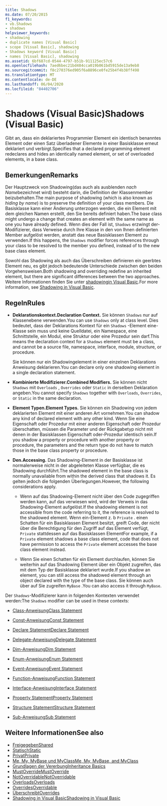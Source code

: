 ```yaml
---
title: Shadows
ms.date: 07/20/2015
f1_keywords:
- vb.Shadows
- shadows
helpviewer_keywords:
- shadowing
- duplicate names [Visual Basic]
- scope [Visual Basic], shadowing
- Shadows keyword [Visual Basic]
- names [Visual Basic], shadowing
ms.assetid: 6bf687cd-0544-4797-b51b-911125ec57c6
ms.openlocfilehash: 7aed6bec21bd484cca019b061bd5915de13a9eb8
ms.sourcegitcommit: f8c270376ed905f6a8896ce0fe25b4f4b38ff498
ms.translationtype: MT
ms.contentlocale: de-DE
ms.lasthandoff: 06/04/2020
ms.locfileid: "84402706"
---
```

# <a name="shadows-visual-basic"></a><span data-ttu-id="aae14-102">Shadows (Visual Basic)</span><span class="sxs-lookup"><span data-stu-id="aae14-102">Shadows (Visual Basic)</span></span>

<span data-ttu-id="aae14-103">Gibt an, dass ein deklariertes Programmier Element ein identisch benanntes Element oder einen Satz überladener Elemente in einer Basisklasse erneut deklariert und verbirgt.</span><span class="sxs-lookup"><span data-stu-id="aae14-103">Specifies that a declared programming element redeclares and hides an identically named element, or set of overloaded elements, in a base class.</span></span>

## <a name="remarks"></a><span data-ttu-id="aae14-104">Bemerkungen</span><span class="sxs-lookup"><span data-stu-id="aae14-104">Remarks</span></span>

<span data-ttu-id="aae14-105">Der Hauptzweck von Shadowing(das auch als ausblenden *nach Name*bezeichnet wird) besteht darin, die Definition der Klassenmember beizubehalten.</span><span class="sxs-lookup"><span data-stu-id="aae14-105">The main purpose of shadowing (which is also known as *hiding by name*) is to preserve the definition of your class members.</span></span> <span data-ttu-id="aae14-106">Die Basisklasse kann einer Änderung unterzogen werden, die ein Element mit dem gleichen Namen erstellt, den Sie bereits definiert haben.</span><span class="sxs-lookup"><span data-stu-id="aae14-106">The base class might undergo a change that creates an element with the same name as one you have already defined.</span></span> <span data-ttu-id="aae14-107">Wenn dies der Fall ist, `Shadows` erzwingt der-Modifizierer, dass Verweise durch Ihre Klasse in den von Ihnen definierten Member aufgelöst werden, anstatt das neue Basisklassen Element zu verwenden.</span><span class="sxs-lookup"><span data-stu-id="aae14-107">If this happens, the `Shadows` modifier forces references through your class to be resolved to the member you defined, instead of to the new base class element.</span></span>

<span data-ttu-id="aae14-108">Sowohl das Shadowing als auch das Überschreiben definieren ein geerbtes Element neu, es gibt jedoch bedeutende Unterschiede zwischen den beiden Vorgehensweisen.</span><span class="sxs-lookup"><span data-stu-id="aae14-108">Both shadowing and overriding redefine an inherited element, but there are significant differences between the two approaches.</span></span> <span data-ttu-id="aae14-109">Weitere Informationen finden Sie unter [shadowingin Visual Basic](../../programming-guide/language-features/declared-elements/shadowing.md).</span><span class="sxs-lookup"><span data-stu-id="aae14-109">For more information, see [Shadowing in Visual Basic](../../programming-guide/language-features/declared-elements/shadowing.md).</span></span>

## <a name="rules"></a><span data-ttu-id="aae14-110">Regeln</span><span class="sxs-lookup"><span data-stu-id="aae14-110">Rules</span></span>

- <span data-ttu-id="aae14-111">**Deklarationskontext.**</span><span class="sxs-lookup"><span data-stu-id="aae14-111">**Declaration Context.**</span></span> <span data-ttu-id="aae14-112">Sie können `Shadows` nur auf Klassenebene verwenden.</span><span class="sxs-lookup"><span data-stu-id="aae14-112">You can use `Shadows` only at class level.</span></span> <span data-ttu-id="aae14-113">Dies bedeutet, dass der Deklarations Kontext für ein `Shadows` -Element eine-Klasse sein muss und keine Quelldatei, ein Namespace, eine Schnittstelle, ein Modul, eine Struktur oder eine Prozedur sein darf.</span><span class="sxs-lookup"><span data-stu-id="aae14-113">This means the declaration context for a `Shadows` element must be a class, and cannot be a source file, namespace, interface, module, structure, or procedure.</span></span>

  <span data-ttu-id="aae14-114">Sie können nur ein Shadowingelement in einer einzelnen Deklarations Anweisung deklarieren.</span><span class="sxs-lookup"><span data-stu-id="aae14-114">You can declare only one shadowing element in a single declaration statement.</span></span>

- <span data-ttu-id="aae14-115">**Kombinierte Modifizierer.**</span><span class="sxs-lookup"><span data-stu-id="aae14-115">**Combined Modifiers.**</span></span> <span data-ttu-id="aae14-116">Sie können nicht `Shadows` mit `Overloads` , `Overrides` oder `Static` in derselben Deklaration angeben.</span><span class="sxs-lookup"><span data-stu-id="aae14-116">You cannot specify `Shadows` together with `Overloads`, `Overrides`, or `Static` in the same declaration.</span></span>

- <span data-ttu-id="aae14-117">**Element Typen.**</span><span class="sxs-lookup"><span data-stu-id="aae14-117">**Element Types.**</span></span> <span data-ttu-id="aae14-118">Sie können ein Shadowing von jedem deklarierten Element mit einer anderen Art vornehmen.</span><span class="sxs-lookup"><span data-stu-id="aae14-118">You can shadow any kind of declared element with any other kind.</span></span> <span data-ttu-id="aae14-119">Wenn Sie eine Eigenschaft oder Prozedur mit einer anderen Eigenschaft oder Prozedur überschatten, müssen die Parameter und der Rückgabetyp nicht mit denen in der Basisklassen Eigenschaft oder-Prozedur identisch sein.</span><span class="sxs-lookup"><span data-stu-id="aae14-119">If you shadow a property or procedure with another property or procedure, the parameters and the return type do not have to match those in the base class property or procedure.</span></span>

- <span data-ttu-id="aae14-120">**Den.**</span><span class="sxs-lookup"><span data-stu-id="aae14-120">**Accessing.**</span></span> <span data-ttu-id="aae14-121">Das Shadowing-Element in der Basisklasse ist normalerweise nicht in der abgeleiteten Klasse verfügbar, die es Shadowing durchführt.</span><span class="sxs-lookup"><span data-stu-id="aae14-121">The shadowed element in the base class is normally unavailable from within the derived class that shadows it.</span></span> <span data-ttu-id="aae14-122">Es gelten jedoch die folgenden Überlegungen.</span><span class="sxs-lookup"><span data-stu-id="aae14-122">However, the following considerations apply.</span></span>

  - <span data-ttu-id="aae14-123">Wenn auf das Shadowing-Element nicht über den Code zugegriffen werden kann, auf das verwiesen wird, wird der Verweis in das Shadowing-Element aufgelöst.</span><span class="sxs-lookup"><span data-stu-id="aae14-123">If the shadowing element is not accessible from the code referring to it, the reference is resolved to the shadowed element.</span></span> <span data-ttu-id="aae14-124">Wenn ein-Element z. b `Private` . einen Schatten für ein Basisklassen Element besitzt, greift Code, der nicht über die Berechtigung für den Zugriff auf das Element verfügt, `Private` stattdessen auf das Basisklassen Element</span><span class="sxs-lookup"><span data-stu-id="aae14-124">For example, if a `Private` element shadows a base class element, code that does not have permission to access the `Private` element accesses the base class element instead.</span></span>

  - <span data-ttu-id="aae14-125">Wenn Sie einen Schatten für ein Element durchlaufen, können Sie weiterhin auf das Shadowing Element über ein Objekt zugreifen, das mit dem Typ der Basisklasse deklariert wurde.</span><span class="sxs-lookup"><span data-stu-id="aae14-125">If you shadow an element, you can still access the shadowed element through an object declared with the type of the base class.</span></span> <span data-ttu-id="aae14-126">Sie können auch über auf Sie zugreifen `MyBase` .</span><span class="sxs-lookup"><span data-stu-id="aae14-126">You can also access it through `MyBase`.</span></span>

<span data-ttu-id="aae14-127">Der `Shadows`-Modifizierer kann in folgenden Kontexten verwendet werden:</span><span class="sxs-lookup"><span data-stu-id="aae14-127">The `Shadows` modifier can be used in these contexts:</span></span>

- [<span data-ttu-id="aae14-128">Class-Anweisung</span><span class="sxs-lookup"><span data-stu-id="aae14-128">Class Statement</span></span>](../statements/class-statement.md)

- [<span data-ttu-id="aae14-129">Const-Anweisung</span><span class="sxs-lookup"><span data-stu-id="aae14-129">Const Statement</span></span>](../statements/const-statement.md)

- [<span data-ttu-id="aae14-130">Declare Statement</span><span class="sxs-lookup"><span data-stu-id="aae14-130">Declare Statement</span></span>](../statements/declare-statement.md)

- [<span data-ttu-id="aae14-131">Delegate-Anweisung</span><span class="sxs-lookup"><span data-stu-id="aae14-131">Delegate Statement</span></span>](../statements/delegate-statement.md)

- [<span data-ttu-id="aae14-132">Dim-Anweisung</span><span class="sxs-lookup"><span data-stu-id="aae14-132">Dim Statement</span></span>](../statements/dim-statement.md)

- [<span data-ttu-id="aae14-133">Enum-Anweisung</span><span class="sxs-lookup"><span data-stu-id="aae14-133">Enum Statement</span></span>](../statements/enum-statement.md)

- [<span data-ttu-id="aae14-134">Event-Anweisung</span><span class="sxs-lookup"><span data-stu-id="aae14-134">Event Statement</span></span>](../statements/event-statement.md)

- [<span data-ttu-id="aae14-135">Function-Anweisung</span><span class="sxs-lookup"><span data-stu-id="aae14-135">Function Statement</span></span>](../statements/function-statement.md)

- [<span data-ttu-id="aae14-136">Interface-Anweisung</span><span class="sxs-lookup"><span data-stu-id="aae14-136">Interface Statement</span></span>](../statements/interface-statement.md)

- [<span data-ttu-id="aae14-137">Property Statement</span><span class="sxs-lookup"><span data-stu-id="aae14-137">Property Statement</span></span>](../statements/property-statement.md)

- [<span data-ttu-id="aae14-138">Structure Statement</span><span class="sxs-lookup"><span data-stu-id="aae14-138">Structure Statement</span></span>](../statements/structure-statement.md)

- [<span data-ttu-id="aae14-139">Sub-Anweisung</span><span class="sxs-lookup"><span data-stu-id="aae14-139">Sub Statement</span></span>](../statements/sub-statement.md)

## <a name="see-also"></a><span data-ttu-id="aae14-140">Weitere Informationen</span><span class="sxs-lookup"><span data-stu-id="aae14-140">See also</span></span>

- [<span data-ttu-id="aae14-141">Freigegeben</span><span class="sxs-lookup"><span data-stu-id="aae14-141">Shared</span></span>](shared.md)
- [<span data-ttu-id="aae14-142">Statisch</span><span class="sxs-lookup"><span data-stu-id="aae14-142">Static</span></span>](static.md)
- [<span data-ttu-id="aae14-143">Privat</span><span class="sxs-lookup"><span data-stu-id="aae14-143">Private</span></span>](private.md)
- [<span data-ttu-id="aae14-144">Me, My, MyBase und MyClass</span><span class="sxs-lookup"><span data-stu-id="aae14-144">Me, My, MyBase, and MyClass</span></span>](../../programming-guide/program-structure/me-my-mybase-and-myclass.md)
- [<span data-ttu-id="aae14-145">Grundlagen der Vererbung</span><span class="sxs-lookup"><span data-stu-id="aae14-145">Inheritance Basics</span></span>](../../programming-guide/language-features/objects-and-classes/inheritance-basics.md)
- [<span data-ttu-id="aae14-146">MustOverride</span><span class="sxs-lookup"><span data-stu-id="aae14-146">MustOverride</span></span>](mustoverride.md)
- [<span data-ttu-id="aae14-147">NotOverridable</span><span class="sxs-lookup"><span data-stu-id="aae14-147">NotOverridable</span></span>](notoverridable.md)
- [<span data-ttu-id="aae14-148">Overloads</span><span class="sxs-lookup"><span data-stu-id="aae14-148">Overloads</span></span>](overloads.md)
- [<span data-ttu-id="aae14-149">Overrides</span><span class="sxs-lookup"><span data-stu-id="aae14-149">Overridable</span></span>](overridable.md)
- [<span data-ttu-id="aae14-150">Überschreibt</span><span class="sxs-lookup"><span data-stu-id="aae14-150">Overrides</span></span>](overrides.md)
- [<span data-ttu-id="aae14-151">Shadowing in Visual Basic</span><span class="sxs-lookup"><span data-stu-id="aae14-151">Shadowing in Visual Basic</span></span>](../../programming-guide/language-features/declared-elements/shadowing.md)
